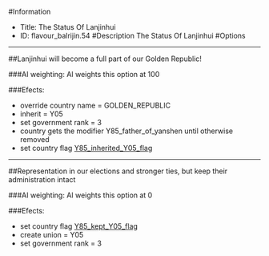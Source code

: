 #Information
 - Title: The Status Of Lanjinhui
 - ID: flavour_balrijin.54
#Description
The Status Of Lanjinhui
#Options

___
##Lanjinhui will become a full part of our Golden Republic!

###AI weighting:
AI weights this option at 100


###Efects:<ul><li>override country name = GOLDEN_REPUBLIC</li><li>inherit = Y05</li><li>set government rank = 3</li><li>country gets the modifier Y85_father_of_yanshen until otherwise removed</li><li>set country flag [Y85_inherited_Y05_flag](../flags/y85_inherited_y05_flag.md)</li></ul>

___
##Representation in our elections and stronger ties, but keep their administration intact

###AI weighting:
AI weights this option at 0


###Efects:<ul><li>set country flag [Y85_kept_Y05_flag](../flags/y85_kept_y05_flag.md)</li><li>create union = Y05</li><li>set government rank = 3</li></ul>
